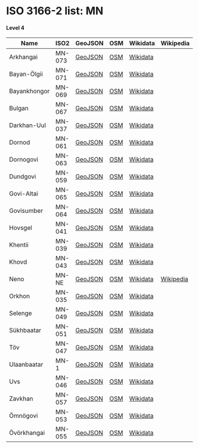 # ISO 3166-2 list: MN


#### Level 4
Name | ISO2 | GeoJSON | OSM | Wikidata | Wikipedia | population 
--- | --- | --- | --- | --- | --- | --: 
Arkhangai | MN-073 | [GeoJSON](../../geojson/high/iso2/MN/MN-073.geojson) | [OSM](https://www.openstreetmap.org/relation/270075) | [Wikidata](https://www.wikidata.org/wiki/Q207809) |  | 92,059
Bayan-Ölgii | MN-071 | [GeoJSON](../../geojson/high/iso2/MN/MN-071.geojson) | [OSM](https://www.openstreetmap.org/relation/3382266) | [Wikidata](https://www.wikidata.org/wiki/Q191792) |  | 100,189
Bayankhongor | MN-069 | [GeoJSON](../../geojson/high/iso2/MN/MN-069.geojson) | [OSM](https://www.openstreetmap.org/relation/270052) | [Wikidata](https://www.wikidata.org/wiki/Q276200) |  | 83,936
Bulgan | MN-067 | [GeoJSON](../../geojson/high/iso2/MN/MN-067.geojson) | [OSM](https://www.openstreetmap.org/relation/270073) | [Wikidata](https://www.wikidata.org/wiki/Q209774) |  | 60,014
Darkhan-Uul | MN-037 | [GeoJSON](../../geojson/high/iso2/MN/MN-037.geojson) | [OSM](https://www.openstreetmap.org/relation/270091) | [Wikidata](https://www.wikidata.org/wiki/Q18827) |  | 100,939
Dornod | MN-061 | [GeoJSON](../../geojson/high/iso2/MN/MN-061.geojson) | [OSM](https://www.openstreetmap.org/relation/269886) | [Wikidata](https://www.wikidata.org/wiki/Q207795) |  | 76,476
Dornogovi | MN-063 | [GeoJSON](../../geojson/high/iso2/MN/MN-063.geojson) | [OSM](https://www.openstreetmap.org/relation/270050) | [Wikidata](https://www.wikidata.org/wiki/Q213272) |  | 65,267
Dundgovi | MN-059 | [GeoJSON](../../geojson/high/iso2/MN/MN-059.geojson) | [OSM](https://www.openstreetmap.org/relation/270094) | [Wikidata](https://www.wikidata.org/wiki/Q211835) |  | 44,429
Govi-Altai | MN-065 | [GeoJSON](../../geojson/high/iso2/MN/MN-065.geojson) | [OSM](https://www.openstreetmap.org/relation/270054) | [Wikidata](https://www.wikidata.org/wiki/Q192945) |  | 56,209
Govisumber | MN-064 | [GeoJSON](../../geojson/high/iso2/MN/MN-064.geojson) | [OSM](https://www.openstreetmap.org/relation/270095) | [Wikidata](https://www.wikidata.org/wiki/Q236333) |  | 16,522
Hovsgel | MN-041 | [GeoJSON](../../geojson/high/iso2/MN/MN-041.geojson) | [OSM](https://www.openstreetmap.org/relation/270072) | [Wikidata](https://www.wikidata.org/wiki/Q244788) |  | 128,159
Khentii | MN-039 | [GeoJSON](../../geojson/high/iso2/MN/MN-039.geojson) | [OSM](https://www.openstreetmap.org/relation/269885) | [Wikidata](https://www.wikidata.org/wiki/Q239040) |  | 72,609
Khovd | MN-043 | [GeoJSON](../../geojson/high/iso2/MN/MN-043.geojson) | [OSM](https://www.openstreetmap.org/relation/270055) | [Wikidata](https://www.wikidata.org/wiki/Q194098) |  | 83,517
Neno | MN-NE | [GeoJSON](../../geojson/high/iso2/MN/MN-NE.geojson) | [OSM](https://www.openstreetmap.org/relation/7800276) | [Wikidata](https://www.wikidata.org/wiki/Q1195298) | [Wikipedia](http://en.wikipedia.org/wiki/en%3ANeno%20District) | 
Orkhon | MN-035 | [GeoJSON](../../geojson/high/iso2/MN/MN-035.geojson) | [OSM](https://www.openstreetmap.org/relation/270092) | [Wikidata](https://www.wikidata.org/wiki/Q234710) |  | 100,731
Selenge | MN-049 | [GeoJSON](../../geojson/high/iso2/MN/MN-049.geojson) | [OSM](https://www.openstreetmap.org/relation/270089) | [Wikidata](https://www.wikidata.org/wiki/Q234680) |  | 106,292
Sükhbaatar | MN-051 | [GeoJSON](../../geojson/high/iso2/MN/MN-051.geojson) | [OSM](https://www.openstreetmap.org/relation/269874) | [Wikidata](https://www.wikidata.org/wiki/Q244804) |  | 59,034
Töv | MN-047 | [GeoJSON](../../geojson/high/iso2/MN/MN-047.geojson) | [OSM](https://www.openstreetmap.org/relation/3382267) | [Wikidata](https://www.wikidata.org/wiki/Q276195) |  | 90,421
Ulaanbaatar | MN-1 | [GeoJSON](../../geojson/high/iso2/MN/MN-1.geojson) | [OSM](https://www.openstreetmap.org/relation/270090) | [Wikidata](https://www.wikidata.org/wiki/Q23430) |  | 1,396,288
Uvs | MN-046 | [GeoJSON](../../geojson/high/iso2/MN/MN-046.geojson) | [OSM](https://www.openstreetmap.org/relation/270059) | [Wikidata](https://www.wikidata.org/wiki/Q192942) |  | 80,763
Zavkhan | MN-057 | [GeoJSON](../../geojson/high/iso2/MN/MN-057.geojson) | [OSM](https://www.openstreetmap.org/relation/4074177) | [Wikidata](https://www.wikidata.org/wiki/Q167764) |  | 69,916
Ömnögovi | MN-053 | [GeoJSON](../../geojson/high/iso2/MN/MN-053.geojson) | [OSM](https://www.openstreetmap.org/relation/270051) | [Wikidata](https://www.wikidata.org/wiki/Q235579) |  | 61,655
Övörkhangai | MN-055 | [GeoJSON](../../geojson/high/iso2/MN/MN-055.geojson) | [OSM](https://www.openstreetmap.org/relation/270074) | [Wikidata](https://www.wikidata.org/wiki/Q234713) |  | 100,731
